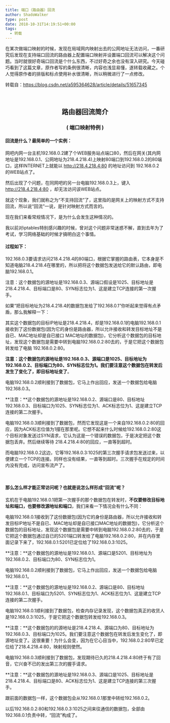 ```yaml
---
title: 端口（路由器）回流
author: ShadoWalker
type: post
date: 2018-10-31T14:19:51+00:00
tags:
  - 转载
---
```


在某次做端口映射的时候，发现在局域网内映射出去的公网地址无法访问，一番研究后发现在支持端口回流的路由器上配置端口映射并设置端口回流可以解决这个问题。当时就很好奇端口回流是个什么东西，不过好奇之余也没有深入研究。今天碰巧看到了这篇文章，原作者写的条例很清晰，内容也浅显易懂，遂转载收藏之。个人觉得原作者的排版和标点使用补水很清晰，所以稍微进行了一点修改。

转载自：https://blog.csdn.net/a595364628/article/details/51657345


&nbsp;

## <center>路由器回流简介</center>
### <center>( 端口映射特例 )</center>

#### 回流是什么？最简单的一个实例：
  
网吧内网一台主机192.168.0.2建了个WEB服务站点端口80，然后在网关(其内网地址是192.168.0.1、公网地址为218.4.218.4)上映射80端口到192.168.0.2的80端口，这样INTERNET上就能以 http://218.4.218.4:80 的地址访问到 192.168.0.2 的WEB站点了。
  
然后出现了个问题，在同网吧的另一台电脑192.168.0.3上，键入 http://218.4.218.4:80 ，却无法访问该WEB站点。
  
就这个现象，我们就称之为“不支持回流”了，这里指的是网关上的映射方式不支持回流，所以说“回流”一说，是针对映射方式而言的。
  
现在我们来看常规情况下，是为什么会发生这种情况的。
  
我以前对iptables特别感兴趣的时候，曾对这个问题非常迷惑不解，直到去年为了考试，学习网络基础的时候才搞明白这个事情。

#### 过程如下：
  
192.168.0.3要请求访问218.4.218.4的80端口，根据它掌握的路由表，它本身是不知道电脑218.4.218.4在哪里的，所以把将这个数据包发送给它的默认路由，即电脑192.168.0.1。
  
注意：这个数据包的源地址是192.168.0.3、源端口假设是1025、目标地址是218.4.218.4、目标端口是80、SYN标志位为1、这是建立TCP连接的第一次握手。

如果“把目标地址为218.4.218.4的数据包发给了192.168.0.1”你听起来觉得有点矛盾，那么我解释一下：

其实这个数据包的目标IP地址是218.4.218.4，却是192.168.0.1的电脑192.168.0.1接收到了这份数据包(因为它的身份是路由器，所以允许接收和转发目标地址不是自已、MAC地址却是自已接口 MAC地址的数据包)，它分析这个数据包的目标地址，发现这个数据包是需要中转到电脑192.168.0.2:80去的，于是它把这个数据包转发给了电脑 192.168.0.2:80。

**注意：**这个数据包的源地址是192.168.0.3、源端口是1025、目标地址为192.168.0.2、目标端口为80、SYN标志位为1。我们要注意这个数据包在转发后发生了变化了，即**目标地址变了**。

电脑192.168.0.2顺利接到了数据包，它马上作出回应，发送一个数据包给电脑192.168.0.3。

**注意：**这个数据包的源地址是192.168.0.2、源端口是80、目标地址192.168.0.3、目标端口为1025、SYN标志位为1、ACK标志位为1、这是建立TCP连接的第二次握手。

电脑192.168.0.3顺利接到了数据包，然而它发现这是一个来自192.168.0.2:80的回应，因为ACK标志位值为1摆在那里呢。它想不起来什么时候给192.168.0.2:80这个目标对象发送过SYN请求，它认为这是一个错误的数据包，于是决定把这个数据包丢弃。然后继续等待 218.4.218.4:80的回应，一直等到超时。

而电脑192.168.0.2这边，它等192.168.0.3:1025的第三次握手请求包发送过来，以便建立一个TCP的连接。同样也没有结果，一直等到超时。三次握手在规定的时间内没有完成，访问宣布流产了。

&nbsp;

#### 那么怎么样才能正常访问呢？也就是说怎么样形成“回流”呢？
  
玄机在于电脑192.168.0.1把第一次握手的那个数据包在转发时，**不仅要修改目标地址和端口，也要修改源地址和端口**，我们来看一下情况会有什么不同：
  
电脑192.168.0.1接收到了这份数据包(因为它的身份是路由器，所以允许接收和转发目标IP地址不是自已、MAC地址却是自已接口MAC地址的数据包)，它分析这个数据包的目标地址，发现这个数据包是需要中转到电脑192.168.0.2:80去的，于是它把这个数据包通过自已的5201端口转发给了电脑192.168.0.2:80，并在内存里面记录下来了，192.168.0.1:5201已定位给了192.168.0.3:1025。
  
**注意：**这个数据包的源地址是192.168.0.1、源端口是5201、目标地址为192.168.0.2、目标端口为80、SYN标志位为1。

电脑192.168.0.2顺利接到了数据包，它马上作出回应，发送一个数据包给电脑192.168.0.1。
  
**注意：**这个数据包的源地址是192.168.0.2、源端口是80、目标地址192.168.0.1、目标端口为5201、SYN标志位为1、ACK标志位为1、这是建立TCP连接的第二次握手。

电脑192.168.0.1顺利接到了数据包，检查内存记录发现，这个数据包真正的收货人是192.168.0.3:1025，于是它把这个数据包转发给192.168.0.3。
  
**注意：**这个数据包的的源地址是218.4.218.4、源端口为80、目标地址为192.168.0.3、目标端口为1025。我们要注意这个数据包在转发后发生变化了，即源地址变了。这很重要！为什么会变，因为在它心目当中，192.168.0.2:80早已定位给了218.4.218.4:80，映射规则使然。

电脑192.168.0.3顺利接到了数据包，发现期待已久的218.4.218.4:80终于有了回音，它兴奋不已的发出第三次的握手请求。
  
**注意：**这个数据包的源地址是192.168.0.3、源端口是1025、目标地址是218.4.218.4、目标端口是80、ACK标志位为1、这是建立TCP连接的第三次握手。

跟前面的数据包一样，这个数据包会从192.168.0.1那里中转给192.168.0.2。
  
以后192.168.0.2:80和192.168.0.3:1025之间来往通信的数据包，全部由192.168.0.1负责中转，“回流”构成了。

&nbsp;
